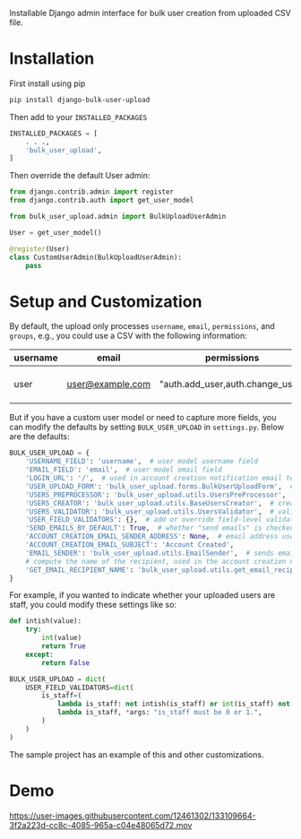 Installable Django admin interface for bulk user creation from uploaded CSV file.

# Installation

First install using pip
```bash
pip install django-bulk-user-upload
```

Then add to your `INSTALLED_PACKAGES`
```python
INSTALLED_PACKAGES = [
    . . .,
    'bulk_user_upload',
]
```

Then override the default User admin:
```python
from django.contrib.admin import register
from django.contrib.auth import get_user_model

from bulk_user_upload.admin import BulkUploadUserAdmin

User = get_user_model()

@register(User)
class CustomUserAdmin(BulkUploadUserAdmin):
    pass
```

# Setup and Customization
By default, the upload only processes `username`, `email`, `permissions`, and `groups`, e.g., you could use a CSV
with the following information:

|username|email|permissions|groups|
|---|---|---|----|
|user|user@example.com|"auth.add_user,auth.change_user"|"Example Users,Test Users"|

But if you have a custom user model or need to capture more fields, you can modify the defaults by setting `BULK_USER_UPLOAD` in
`settings.py`. Below are the defaults:
```python
BULK_USER_UPLOAD = {
    'USERNAME_FIELD': 'username',  # user model username field
    'EMAIL_FIELD': 'email',  # user model email field
    'LOGIN_URL': '/',  # used in account creation notification email template
    'USER_UPLOAD_FORM': 'bulk_user_upload.forms.BulkUserUploadForm',  # django admin upload form
    'USERS_PREPROCESSOR': 'bulk_user_upload.utils.UsersPreProcessor',  # cleanup/pre-process the uploaded CSV
    'USERS_CREATOR': 'bulk_user_upload.utils.BaseUsersCreator',  # creates users from the uploaded CSV
    'USERS_VALIDATOR': 'bulk_user_upload.utils.UsersValidator',  # validates users from the uploaded CSV
    'USER_FIELD_VALIDATORS': {},  # add or override field-level validators
    'SEND_EMAILS_BY_DEFAULT': True,  # whether "send emails" is checked by default in the upload form
    'ACCOUNT_CREATION_EMAIL_SENDER_ADDRESS': None,  # email address used to notify user of account creation
    'ACCOUNT_CREATION_EMAIL_SUBJECT': 'Account Created',
    'EMAIL_SENDER': 'bulk_user_upload.utils.EmailSender',  # sends emails to created accounts
    # compute the name of the recipient, used in the account creation notification email template
    'GET_EMAIL_RECIPIENT_NAME': 'bulk_user_upload.utils.get_email_recipient_name',
}
```

For example, if you wanted to indicate whether your uploaded users are staff, you could modify these settings like so:
```python
def intish(value):
    try:
        int(value)
        return True
    except:
        return False

BULK_USER_UPLOAD = dict(
    USER_FIELD_VALIDATORS=dict(
        is_staff=(
            lambda is_staff: not intish(is_staff) or int(is_staff) not in [True, False],
            lambda is_staff, *args: "is_staff must be 0 or 1.",
        )
    )
)
```

The sample project has an example of this and other customizations.

# Demo
https://user-images.githubusercontent.com/12461302/133109664-3f2a223d-cc8c-4085-965a-c04e48065d72.mov